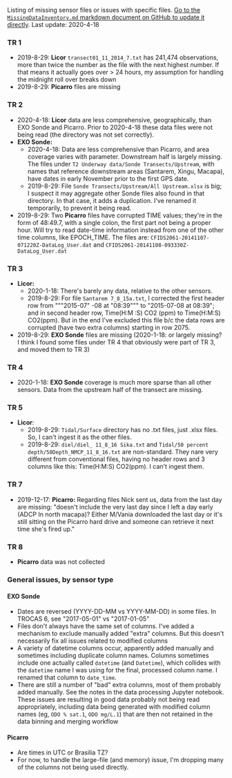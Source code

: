 Listing of missing sensor files or issues with specific files. [Go to the `MissingDataInventory.md` markdown document on GitHub to update it directly](https://github.com/emiliom/TROCAS/blob/master/MissingDataInventory.md). Last update: 2020-4-18

### TR 1
- 2019-8-29: **Licor** `transect01_11_2014_7.txt` has 241,474 observations, more than twice the number as the file with the next highest number. If that means it actually goes over > 24 hours, my assumption for handling the midnight roll over breaks down
- 2019-8-29: **Picarro** files are missing

### TR 2
- 2020-4-18: **Licor** data are less comprehensive, geographically, than EXO Sonde and Picarro. Prior to 2020-4-18 these data files were not being read (the directory was not set correctly).
- **EXO Sonde:**
  - 2020-4-18: Data are less comprehensive than Picarro, and area coverage varies with parameter. Downstream half is largely missing. The files under `T2 Underway data/Sonde Transects/Upstream`, with names that reference downstream areas (Santarem, Xingu, Macapa), have dates in early November prior to the first GPS date.
  - 2019-8-29: File `Sonde Transects/Upstream/All Upstream.xlsx` is big; I suspect it may aggregate other Sonde files also found in that directory. In that case, it adds a duplication. I've renamed it temporarily, to prevent it being read.
- 2019-8-29: Two **Picarro** files have corrupted TIME values; they're in the form of 48:49.7, with a single colon, the first part not being a proper hour. Will try to read date-time information instead from one of the other time columns, like EPOCH_TIME. The files are: `CFIDS2061-20141107-071220Z-DataLog_User.dat` and `CFIDS2061-20141108-093330Z-DataLog_User.dat`

### TR 3
- **Licor:**
  - 2020-1-18: There's barely any data, relative to the other sensors.
  - 2019-8-29: For file `Santarem 7_8_15a.txt`, I corrected the first header row from """2015-07" -08 at "08:39""" to "2015-07-08 at 08:39"; and in second header row, Time(H:M        :S)  CO2    (ppm) to Time(H:M:S)  CO2(ppm). But in the end I've excluded this file b/c the data rows are corrupted (have two extra columns) starting in row 2075.
- 2019-8-29: **EXO Sonde** files are missing (2020-1-18: or largely missing? I think I found some files under TR 4 that obviously were part of TR 3, and moved them to TR 3)

### TR 4
- 2020-1-18: **EXO Sonde** coverage is much more sparse than all other sensors. Data from the upstream half of the transect are missing.

### TR 5
- **Licor**:
  * 2019-8-29: `Tidal/Surface` directory has no .txt files, just .xlsx files. So, I can't ingest it as the other files.
  * 2019-8-29: `diel/diel_ 11_8_16 Sika.txt` and `Tidal/50 percent depth/50Depth_NMCP_11_8_16.txt` are non-standard. They nare very different from conventional files, having no header rows and 3 columns like this: <incremental int counter>  Time(H:M:S)   CO2(ppm). I can't ingest them.

### TR 7
- 2019-12-17: **Picarro:** Regarding files Nick sent us, data from the last day are missing: "doesn't include the very last day since I left a day early (ADCP In north macapa)? Either M/Vania downloaded the last day or it's still sitting on the Picarro hard drive and someone can retrieve it next time she's fired up."

### TR 8
- **Picarro** data was not collected


### General issues, by sensor type
#### EXO Sonde
- Dates are reversed (YYYY-DD-MM vs YYYY-MM-DD) in some files. In TROCAS 6, see "2017-05-01" vs "2017-01-05"
- Files don't always have the same set of columns. I've added a mechanism to exclude manually added "extra" columns. But this doesn't necessarily fix all issues related to modified columns
- A variety of datetime columns occur, apparently added manually and sometimes including duplicate column names. Columns sometimes include one actually called `datetime` (and `Datetime`), which collides with the `datetime` name I was using for the final, processed column name. I renamed that column to `date_time`.
- There are still a number of "bad" extra columns, most of them probably added manually. See the notes in the data processing Jupyter notebook. These issues are resulting in good data probably not being read appropriately, including data being generated with modified column names (eg, `ODO % sat.1`, `ODO mg/L.1`) that are then not retained in the data binning and merging workflow

#### Picarro
- Are times in UTC or Brasilia TZ?
- For now, to handle the large-file (and memory) issue, I'm dropping many of the columns not being used directly.
